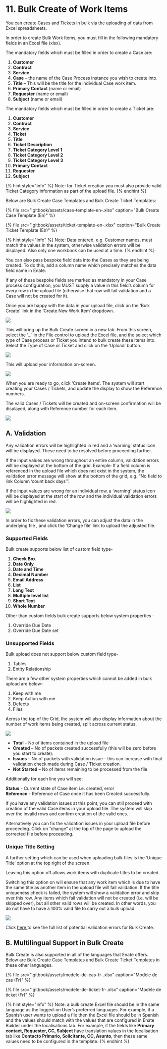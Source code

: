 # 11. Bulk Create of Work Items

You can create Cases and Tickets in bulk via the uploading of data from Excel spreadsheets.

In order to create Bulk Work Items, you must fill in the following mandatory fields in an Excel file \(xlsx\).

The mandatory fields which must be filled in order to create a Case are:

1. **Customer**
2. **Contract**
3. **Service**
4. **Case** – the name of the Case Process instance you wish to create into.
5. **Title** – This will be the title for the individual Case work item.
6. **Primary Contact** \(name or email\)
7. **Requester** \(name or email\)
8. **Subject** \(name or email\)

The mandatory fields which must be filled in order to create a Ticket are:

1. **Customer**
2. **Contract**
3. **Service**
4. **Ticket**
5. **Title**
6. **Ticket Description**
7. **Ticket Category Level 1**
8. **Ticket Category Level 2**
9. **Ticket Category Level 3**
10. **Primary Contact**
11. **Requester**
12. **Subject**

{% hint style="info" %}
Note: for Ticket creation you must also provide valid Ticket Category information as part of the upload file.
{% endhint %}

Below are Bulk Create Case Templates and Bulk Create Ticket Templates:

{% file src=".gitbook/assets/case-template-en-.xlsx" caption="Bulk Create Case Template \(En\)" %}

{% file src=".gitbook/assets/ticket-template-en-.xlsx" caption="Bulk Create Ticket Template \(En\)" %}

{% hint style="info" %}
Note: Data entered, e.g. Customer names, must match the values in the system, otherwise validation errors will be displayed. Also only one workbook can be used at a time.
{% endhint %}

You can also pass bespoke field data into the Cases as they are being created. To do this, add a column name which precisely matches the data field name in Enate.

If any of these bespoke fields are marked as mandatory in your Case process configuration, you MUST supply a value in this field’s column for every row in the upload file \(otherwise that row will fail validation and a Case will not be created for it\).

Once you are happy with the data in your upload file, click on the ‘Bulk Create’ link in the ‘Create New Work Item’ dropdown.

![](.gitbook/assets/10%20%286%29.png)

This will bring up the Bulk Create screen in a new tab. From this screen, select the ‘…’ in the File control to upload the Excel file, and the select which type of Case process or Ticket you intend to bulk create these items into. Select the Type of Case or Ticket and click on the ‘Upload’ button.

![](.gitbook/assets/11%20%283%29.png)

This will upload your information on-screen.

![](.gitbook/assets/11-bulk-create-information-on-screen.png)

When you are ready to go, click ‘Create Items’. The system will start creating your Cases / Tickets, and update the display to show the Reference numbers.

The valid Cases / Tickets will be created and on-screen confirmation will be displayed, along with Reference number for each item.

![](.gitbook/assets/13.png)

## A. Validation

Any validation errors will be highlighted in red and a ‘warning’ status icon will be displayed. These need to be resolved before proceeding further.

If the input values are wrong throughout an entire column, validation errors will be displayed at the bottom of the grid. Example: If a field column is referenced in the upload file which does not exist in the system, the validation error message will show at the bottom of the grid, e.g. “No field to link Column ‘count back days’”.

If the input values are wrong for an individual row, a ‘warning’ status icon will be displayed at the start of the row and the individual validation errors will be highlighted in red.

![](.gitbook/assets/14%20%282%29.png)

In order to fix these validation errors, you can adjust the data in the underlying file , and click the ‘Change file’ link to upload the adjusted file.

### **Supported Fields**

Bulk create supports below list of custom field type-

1. **Check Box**
2. **Date Only**
3. **Date and Time**
4. **Decimal Number**
5. **Email Address**
6. **List**
7. **Long Text**
8. **Multiple level list**
9. **Short Text**
10. **Whole Number**

Other than custom fields bulk create supports below system properties -

1. Override Due Date
2. Override Due Date set

### **Unsupported Fields**

Bulk upload does not support below custom field type-

1. Tables
2. Entity Relationship

There are a few other system properties which cannot be added in bulk upload are below-

1. Keep with me
2. Keep Action with me
3. Defects
4. Files

Across the top of the Grid, the system will also display information about the number of work items being created, split across current status.

![](.gitbook/assets/15.png)

* **Total** – No of items contained in the upload file
* **Created** – No of packets created successfully \(this will be zero before you start to create\).
* **Issues** – No of packets with validation issue – this can increase with final validation check made during Case / Ticket creation.
* **Not Started** – No of items remaining to be processed from the file.

Additionally for each line you will see:

**Status** - Current state of Case item i.e. created, error  
**Reference** - Reference of Case once it has been Created successfully.

If you have any validation issues at this point, you can still proceed with creation of the valid Case items in your upload file. The system will skip over the invalid rows and confirm creation of the valid ones.

Alternatively you can fix the validation issues in your upload file before proceeding. Click on “change” at the top of the page to upload the corrected file before proceeding.

### **Unique Title Setting**

A further setting which can be used when uploading bulk files is the ‘Unique Title’ option at the top right of the screen.

Leaving this option off allows work items with duplicate titles to be created.

Switching this option on will ensure that any work item which is due to have the same title as another item in the upload file will fail validation. If the title uniqueness check is failed, the system will show a validation error and skip over this row. Any items which fail validation will not be created \(i.e. will be skipped over\), but all other valid rows will be created. In other words, you do not have to have a 100% valid file to carry out a bulk upload.

![](.gitbook/assets/11-unique-title-setting.png)

Click [here ](15.-appendix/15.1-potential-validation-errors-for-bulk-creation-of-work-items.md)to see the full list of potential validation errors for Bulk Create.

## B. Multilingual Support in Bulk Create

Bulk Create is also supported in all of the languages that Enate offers. Below are Bulk Create Case Templates and Bulk Create Ticket Templates in these other languages.

{% file src=".gitbook/assets/modele-de-cas-fr-.xlsx" caption="Modèle de cas \(Fr\)" %}

{% file src=".gitbook/assets/modele-de-ticket-fr-.xlsx" caption="Modèle de ticket \(Fr\)" %}

{% hint style="info" %}
Note: a bulk create Excel file should be in the same language as the logged-on User’s preferred languages. For example, if a Spanish user wants to upload a file then the Excel file should be in Spanish and the values should match with the values that are configured in Enate Builder under the localisations tab. For example, if the fields like **Primary contact, Requester, CC, Subject** have translation values in the localisation tab like **Contacto Primario, Solicitante, CC, Asunto**, then these same values need to be configured in the template.
{% endhint %}


